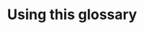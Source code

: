 ---
layout: landing-page
sectionKey: Glossary
eleventyNavigation:
  parent: Glossary
title: Using this glossary
description: Learn about preferred terms, synonyms, and non-preferred terms to effectively navigate this glossary.
details:
  'Here’s a summary of the terminology used in this glossary:

  - preferred term — the agreed word to use

  - synonyms — words that mean the same as the preferred term and are okay to use in certain contexts

  - non-preferred term — words that should not be used, for example because they have an existing meaning or cause unnecessary confusion for users'
order: 0
---